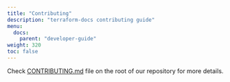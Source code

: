 ```yaml
---
title: "Contributing"
description: "terraform-docs contributing guide"
menu:
  docs:
    parent: "developer-guide"
weight: 320
toc: false
---
```


Check [CONTRIBUTING.md](https://git.io/JtEzg) file on the root of our repository
for more details.
